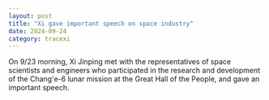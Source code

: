 ```yaml
---
layout: post
title: "Xi gave important speech on space industry"
date: 2024-09-24
category: tracexi
---
```


On 9/23 morning, Xi Jinping met with the representatives of space scientists and engineers who participated in the research and development of the Chang'e-6 lunar mission at the Great Hall of the People, and gave an important speech.
